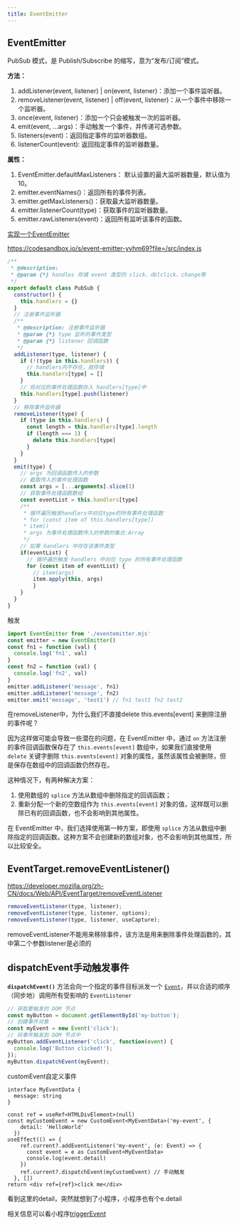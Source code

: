 ```yaml
---
title: EventEmitter
---
```


## EventEmitter

PubSub 模式，是 Publish/Subscribe 的缩写，意为“发布/订阅”模式。

**方法：**

1. addListener(event, listener) | on(event, listener)：添加一个事件监听器。
2. removeListener(event, listener) | off(event, listener)：从一个事件中移除一个监听器。
3. once(event, listener)：添加一个只会被触发一次的监听器。
4. emit(event, ...args)：手动触发一个事件，并传递可选参数。
5. listeners(event)：返回指定事件的监听器数组。
6. listenerCount(event): 返回指定事件的监听器数量。

**属性：**

1. EventEmitter.defaultMaxListeners： 默认设置的最大监听器数量，默认值为 10。
2. emitter.eventNames()：返回所有的事件列表。
3. emitter.getMaxListeners()：获取最大监听器数量。
4. emitter.listenerCount(type)：获取事件的监听器数量。
5. emitter.rawListeners(event)：返回所有监听该事件的函数。

[实现一个EventEmitter](https://www.cnblogs.com/gotodsp/p/7111706.html#:~:text=PubSub%20%E6%A8%A1%E5%BC%8F%EF%BC%8C%E6%98%AF%20Publish%2FSubscribe%20%E7%9A%84%E7%BC%A9%E5%86%99%EF%BC%8C%E6%84%8F%E4%B8%BA%E2%80%9C%E5%8F%91%E5%B8%83%2F%E8%AE%A2%E9%98%85%E2%80%9D%E6%A8%A1%E5%BC%8F%E3%80%82%20%E5%9C%A8%E5%AE%9E%E9%99%85%E4%BD%BF%E7%94%A8%E4%B8%AD%EF%BC%8C%E6%88%91%E4%BB%AC%E5%BA%94%E8%AF%A5%E4%B9%9F%E4%BC%9A%E6%8E%A5%E8%A7%A6%E5%88%B0%20PubSub,%E6%A8%A1%E5%BC%8F%EF%BC%8C%E4%BE%8B%E5%A6%82%20Nodejs%20%E4%B8%AD%E7%9A%84%20EventEmitter%E3%80%81Backbone%20%E4%B8%AD%E7%9A%84%E4%BA%8B%E4%BB%B6%E6%A8%A1%E5%9E%8B%E3%80%81%E4%BB%A5%E5%8F%8A%20jQuery%20%E4%B8%AD%E7%9A%84%E4%BA%8B%E4%BB%B6%E3%80%82)

https://codesandbox.io/s/event-emitter-yvhm69?file=/src/index.js

```js
/**
 * @description:
 * @param {*} handles 存储 event 类型的 click、dblclick、change等
 */
export default class PubSub {
  constructor() {
    this.handlers = {}
  }
  // 注册事件监听器
  /**
   * @description: 注册事件监听器
   * @param {*} type 监听的事件类型
   * @param {*} listener 回调函数
   */  
  addListener(type, listener) {
    if (!(type in this.handlers)) {
      // handlers内不存在，就存储
      this.handlers[type] = []
    }
    // 将对应的事件处理函数存入 handlers[type]中
    this.handlers[type].push(listener)
  }
  // 移除事件监听器
  removeListener(type) {
    if (type in this.handlers) {
      const length = this.handlers[type].length
      if (length === 1) {
        delete this.handlers[type]
      }
    }
  }
  emit(type) {
    // args 为回调函数传入的参数
    // 截取传入的事件处理函数
    const args = [...arguments].slice(1)
    // 获取事件处理函数数组
    const eventList = this.handlers[type]
    /**
     * 循环遍历触发handlers中对应type的所有事件处理函数
     * for (const item of this.handlers[type])
     * item()
     * args 为事件处理函数传入的参数的集合:Array
     */
    // 如果 handlers 中存在该事件类型
    if(eventList) {
      // 循环遍历触发 handlers 中对应 type 的所有事件处理函数
      for (const item of eventList) {
        // item(args)
        item.apply(this, args)
    	}
    }
  }
}
```

触发

```js
import EventEmitter from './eventemitter.mjs'
const emitter = new EventEmitter()
const fn1 = function (val) {
  console.log('fn1', val)
}
const fn2 = function (val) {
  console.log('fn2', val)
}
emitter.addListener('message', fn1)
emitter.addListener('message', fn2)
emitter.emit('message', 'test1') // fn1 test1 fn2 test2
```



在removeListener中，为什么我们不直接delete this.events[event] 来删除注册的事件呢？

因为这样做可能会导致一些潜在的问题，在 EventEmitter 中，通过 `on` 方法注册的事件回调函数保存在了 `this.events[event]` 数组中，如果我们直接使用 `delete` 关键字删除 `this.events[event]` 对象的属性，虽然该属性会被删除，但是保存在数组中的回调函数仍然存在。

这种情况下，有两种解决方案：

1. 使用数组的 `splice` 方法从数组中删除指定的回调函数；
2. 重新分配一个新的空数组作为 `this.events[event]` 对象的值，这样既可以删除已有的回调函数，也不会影响到其他属性。

在 EventEmitter 中，我们选择使用第一种方案，即使用 `splice` 方法从数组中删除指定的回调函数。这种方案不会创建新的数组对象，也不会影响到其他属性，所以比较安全。





## EventTarget.removeEventListener()

https://developer.mozilla.org/zh-CN/docs/Web/API/EventTarget/removeEventListener

```js
removeEventListener(type, listener);
removeEventListener(type, listener, options);
removeEventListener(type, listener, useCapture);
```

removeEventListener不能用来移除事件，该方法是用来删除事件处理函数的，其中第二个参数listener是必须的



## dispatchEvent手动触发事件

**`dispatchEvent()`** 方法会向一个指定的事件目标派发一个 [`Event`](https://developer.mozilla.org/zh-CN/docs/Web/API/Event)，并以合适的顺序（同步地）调用所有受影响的 `EventListener`

```ts
// 获取要触发的 DOM 节点
const myButton = document.getElementById('my-button');
// 创建事件对象
const myEvent = new Event('click');
// 将事件触发到 DOM 节点中
myButton.addEventListener('click', function(event) {
  console.log('Button clicked!');
});
myButton.dispatchEvent(myEvent);
```



customEvent自定义事件

```tsx
interface MyEventData {
  message: string
}

const ref = useRef<HTMLDivElement>(null)
const myCustomEvent = new CustomEvent<MyEventData>('my-event', {
    detail: 'HelloWorld'
  })
useEffect(() => {
    ref.current?.addEventListener('my-event', (e: Event) => {
      const event = e as CustomEvent<MyEventData>
      console.log(event.detail)
    })
    ref.current?.dispatchEvent(myCustomEvent) // 手动触发
  }, [])
return <div ref={ref}>click me</div>
```

看到这里的detail，突然就想到了小程序，小程序也有个e.detail

相关信息可以看小程序[triggerEvent](../../../小程序/开发API/小程序组件通信.md#自定义事件triggerEvent)

